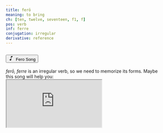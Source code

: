 ```yaml
---
title: ferō
meaning: to bring
ch: [ten, twelve, seventeen, f1, f]
pos: verb
inf: ferre
conjugation: irregular
derivative: reference
---
```

<div class="accordion caro-accordion" id="fero">
    <div class="accordion-item">
          <h2 class="accordion-header">
            <button class="accordion-button collapsed" type="button" data-bs-toggle="collapse" data-bs-target="#fero1" aria-expanded="false" aria-controls="fero1">
              <svg xmlns="http://www.w3.org/2000/svg" width="16" height="16" fill="currentColor" class="bi bi-music-note" viewBox="0 0 16 16">
  <path d="M9 13c0 1.105-1.12 2-2.5 2S4 14.105 4 13s1.12-2 2.5-2 2.5.895 2.5 2"/>
  <path fill-rule="evenodd" d="M9 3v10H8V3z"/>
  <path d="M8 2.82a1 1 0 0 1 .804-.98l3-.6A1 1 0 0 1 13 2.22V4L8 5z"/>
</svg>&#160; Fero Song
            </button>
          </h2>
          <div id="fero1" class="accordion-collapse collapse">
            <div class="accordion-body">
              <i>ferō, ferre</i> is an irregular verb, so we need to memorize its forms. Maybe this song will help you:<br>
              <iframe src="https://www.youtube.com/embed/aTrPyjW2fCI"></iframe>
            </div>
          </div>
        </div>
      </div>



